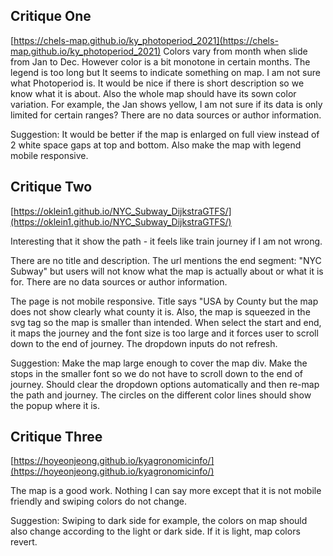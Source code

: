 ## Critique One

[https://chels-map.github.io/ky_photoperiod_2021](https://chels-map.github.io/ky_photoperiod_2021)
Colors vary from month when slide from Jan to Dec.
However color is a bit monotone in certain months.
The legend is too long but It seems to indicate something on map. I am not sure what Photoperiod is. It would be nice if there is short description so we know what it is about.
Also the whole map should have its sown color variation. For example, the Jan shows yellow, I am not sure if its data is only limited for certain ranges?
There are no data sources or author information.

Suggestion:
It would be better if the map is enlarged on full view instead of 2 white space gaps at top and bottom. Also make the map with legend mobile responsive.

## Critique Two

[https://oklein1.github.io/NYC_Subway_DijkstraGTFS/](https://oklein1.github.io/NYC_Subway_DijkstraGTFS/)

Interesting that it show the path - it feels like train journey if I am not wrong.

There are no title and description. The url mentions the end segment: "NYC Subway" but users will not know what the map is actually about or what it is for. There are no data sources or author information.

The page is not mobile responsive. Title says "USA by County but the map does not show clearly what county it is. Also, the map is squeezed in the svg tag so the map is smaller than intended.
When select the start and end, it maps the journey and the font size is too large and it forces user to scroll down to the end of journey. The dropdown inputs do not refresh.

Suggestion:
Make the map large enough to cover the map div. Make the stops in the smaller font so we do not have to scroll down to the end of journey. Should clear the dropdown options automatically and then re-map the path and journey. The circles on the different color lines should show the popup where it is.

## Critique Three

[https://hoyeonjeong.github.io/kyagronomicinfo/](https://hoyeonjeong.github.io/kyagronomicinfo/)

The map is a good work. Nothing I can say more except that it is not mobile friendly and swiping colors do not change.

Suggestion:
Swiping to dark side for example, the colors on map should also change according to the light or dark side. If it is light, map colors revert. 





